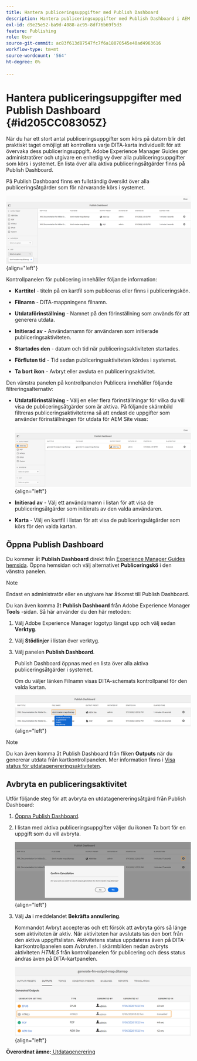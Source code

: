 ```yaml
---
title: Hantera publiceringsuppgifter med Publish Dashboard
description: Hantera publiceringsuppgifter med Publish Dashboard i AEM Guides. Lär dig hur du kommer åt kontrollpanelen för publicering och avbryter en publiceringsåtgärd.
exl-id: d9e25e52-ba9d-4088-ac95-8df76b69f5d3
feature: Publishing
role: User
source-git-commit: ac83f613d87547fc7f6a18070545e40ad4963616
workflow-type: tm+mt
source-wordcount: '564'
ht-degree: 0%

---
```


# Hantera publiceringsuppgifter med Publish Dashboard {#id205CC08305Z}

När du har ett stort antal publiceringsuppgifter som körs på datorn blir det praktiskt taget omöjligt att kontrollera varje DITA-karta individuellt för att övervaka dess publiceringsuppgift. Adobe Experience Manager Guides ger administratörer och utgivare en enhetlig vy över alla publiceringsuppgifter som körs i systemet. En lista över alla aktiva publiceringsåtgärder finns på Publish Dashboard.

På Publish Dashboard finns en fullständig översikt över alla publiceringsåtgärder som för närvarande körs i systemet.

![](images/publish-dashboard.png){align="left"}

Kontrollpanelen för publicering innehåller följande information:

- **Karttitel** - titeln på en kartfil som publiceras eller finns i publiceringskön.

- **Filnamn** - DITA-mappningens filnamn.

- **Utdataförinställning** - Namnet på den förinställning som används för att generera utdata.

- **Initierad av** - Användarnamn för användaren som initierade publiceringsaktiviteten.

- **Startades den** - datum och tid när publiceringsaktiviteten startades.

- **Förfluten tid** - Tid sedan publiceringsaktiviteten kördes i systemet.

- **Ta bort ikon** - Avbryt eller avsluta en publiceringsaktivitet.

Den vänstra panelen på kontrollpanelen Publicera innehåller följande filtreringsalternativ:

- **Utdataförinställning** - Välj en eller flera förinställningar för vilka du vill visa de publiceringsåtgärder som är aktiva. På följande skärmbild filtreras publiceringsaktiviteterna så att endast de uppgifter som använder förinställningen för utdata för AEM Site visas:

  ![](images/publish-dashboard-preset-filter.png){align="left"}

- **Initierad av** - Välj ett användarnamn i listan för att visa de publiceringsåtgärder som initierats av den valda användaren.

- **Karta** - Välj en kartfil i listan för att visa de publiceringsåtgärder som körs för den valda kartan.

## Öppna Publish Dashboard

Du kommer åt **Publish Dashboard** direkt från [Experience Manager Guides hemsida](./intro-home-page.md). Öppna hemsidan och välj alternativet **Publiceringskö** i den vänstra panelen.

>[!NOTE]
>
> Endast en administratör eller en utgivare har åtkomst till Publish Dashboard.

Du kan även komma åt **Publish Dashboard** från Adobe Experience Manager **Tools** -sidan. Så här använder du den här metoden:

1. Välj Adobe Experience Manager logotyp längst upp och välj sedan **Verktyg**.

1. Välj **Stödlinjer** i listan över verktyg.

1. Välj panelen **Publish Dashboard**.

   Publish Dashboard öppnas med en lista över alla aktiva publiceringsåtgärder i systemet.

   Om du väljer länken Filnamn visas DITA-schemats kontrollpanel för den valda kartan.

   ![](images/publish-dashboard-click-filename-link.png){align="left"}


>[!NOTE]
>
> Du kan även komma åt Publish Dashboard från fliken **Outputs** när du genererar utdata från kartkontrollpanelen. Mer information finns i [Visa status för utdatagenereringsaktiviteten](generate-output-for-a-dita-map.md#viewing_output_history).

## Avbryta en publiceringsaktivitet

Utför följande steg för att avbryta en utdatagenereringsåtgärd från Publish Dashboard:

1. [Öppna Publish Dashboard](#access-the-publish-dashboard).

1. I listan med aktiva publiceringsuppgifter väljer du ikonen Ta bort för en uppgift som du vill avbryta.

   ![](images/publish-dashboard-cancel-task.png){align="left"}

1. Välj **Ja** i meddelandet **Bekräfta annullering**.

   Kommandot Avbryt accepteras och ett försök att avbryta görs så länge som aktiviteten är aktiv. När aktiviteten har avslutats tas den bort från den aktiva uppgiftslistan. Aktivitetens status uppdateras även på DITA-kartkontrollpanelen som Avbruten. I skärmbilden nedan avbryts aktiviteten *HTML5* från kontrollpanelen för publicering och dess status ändras även på DITA-kartpanelen.

   ![](images/cancelled-output-task.png){align="left"}


**Överordnat ämne:**[ Utdatagenerering](generate-output.md)
